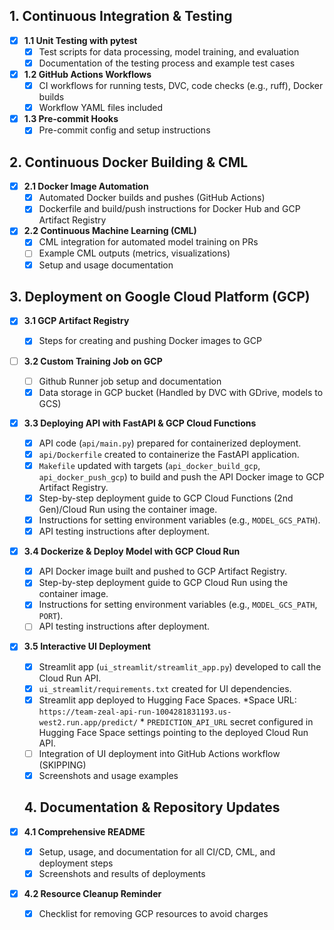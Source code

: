## 1. Continuous Integration & Testing

- [x] **1.1 Unit Testing with pytest**
  - [x] Test scripts for data processing, model training, and evaluation
  - [x] Documentation of the testing process and example test cases
- [x] **1.2 GitHub Actions Workflows**
  - [x] CI workflows for running tests, DVC, code checks (e.g., ruff), Docker builds
  - [x] Workflow YAML files included
- [x] **1.3 Pre-commit Hooks**
  - [x] Pre-commit config and setup instructions

## 2. Continuous Docker Building & CML

- [x] **2.1 Docker Image Automation**
  - [x] Automated Docker builds and pushes (GitHub Actions)
  - [x] Dockerfile and build/push instructions for Docker Hub and GCP Artifact Registry
- [x] **2.2 Continuous Machine Learning (CML)**
  - [x] CML integration for automated model training on PRs
  - [ ] Example CML outputs (metrics, visualizations)
  - [x] Setup and usage documentation

## 3. Deployment on Google Cloud Platform (GCP)

- [x] **3.1 GCP Artifact Registry**
  - [x] Steps for creating and pushing Docker images to GCP
- [ ] **3.2 Custom Training Job on GCP**
  - [ ] Github Runner job setup and documentation
  - [x] Data storage in GCP bucket (Handled by DVC with GDrive, models to GCS)
- [X] **3.3 Deploying API with FastAPI & GCP Cloud Functions**
  - [X] API code (`api/main.py`) prepared for containerized deployment.
  - [X] `api/Dockerfile` created to containerize the FastAPI application.
  - [X] `Makefile` updated with targets (`api_docker_build_gcp`, `api_docker_push_gcp`) to build and push the API Docker image to GCP Artifact Registry.
  - [x] Step-by-step deployment guide to GCP Cloud Functions (2nd Gen)/Cloud Run using the container image.
  - [x] Instructions for setting environment variables (e.g., `MODEL_GCS_PATH`).
  - [x] API testing instructions after deployment.
- [X] **3.4 Dockerize & Deploy Model with GCP Cloud Run**
  - [X] API Docker image built and pushed to GCP Artifact Registry.
  - [x] Step-by-step deployment guide to GCP Cloud Run using the container image.
  - [x] Instructions for setting environment variables (e.g., `MODEL_GCS_PATH`, `PORT`).
  - [ ] API testing instructions after deployment.
- [X] **3.5 Interactive UI Deployment**
  - [X] Streamlit app (`ui_streamlit/streamlit_app.py`) developed to call the Cloud Run API.
  - [X] `ui_streamlit/requirements.txt` created for UI dependencies.
  - [X] Streamlit app deployed to Hugging Face Spaces.
        *Space URL: `https://team-zeal-api-run-1004281831193.us-west2.run.app/predict/`
        * `PREDICTION_API_URL` secret configured in Hugging Face Space settings pointing to the deployed Cloud Run API.
  - [ ] Integration of UI deployment into GitHub Actions workflow (SKIPPING)
  - [x] Screenshots and usage examples

  ## 4. Documentation & Repository Updates

- [x] **4.1 Comprehensive README**
  - [x] Setup, usage, and documentation for all CI/CD, CML, and deployment steps
  - [x] Screenshots and results of deployments
- [x] **4.2 Resource Cleanup Reminder**
  - [x] Checklist for removing GCP resources to avoid charges
